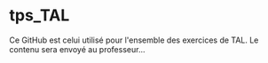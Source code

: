 # tps_TAL
Ce GitHub est celui utilisé pour l'ensemble des exercices de TAL. Le contenu sera envoyé au professeur...
